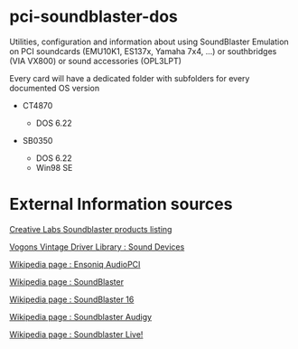 # pci-soundblaster-dos
Utilities, configuration and information about using SoundBlaster Emulation on PCI soundcards (EMU10K1, ES137x, Yamaha 7x4, ...) or southbridges (VIA VX800) or sound accessories (OPL3LPT)

Every card will have a dedicated folder with subfolders for every documented OS version

- CT4870
  - DOS 6.22

- SB0350
  - DOS 6.22
  - Win98 SE

# External Information sources

[Creative Labs Soundblaster products listing](https://support.creative.com/kb/ShowArticle.aspx?sid=10846)

[Vogons Vintage Driver Library : Sound Devices](http://vogonsdrivers.com/index.php?catid=3&menustate=36,0)

[Wikipedia page : Ensoniq AudioPCI](https://en.wikipedia.org/wiki/Ensoniq_AudioPCI)

[Wikipedia page : SoundBlaster](https://en.wikipedia.org/wiki/Sound_Blaster)

[Wikipedia page : SoundBlaster 16](https://en.wikipedia.org/wiki/Sound_Blaster_16)

[Wikipedia page : Soundblaster Audigy](https://en.wikipedia.org/wiki/Sound_Blaster_Audigy)

[Wikipedia page : Soundblaster Live!](https://en.wikipedia.org/wiki/Sound_Blaster_Live!)
